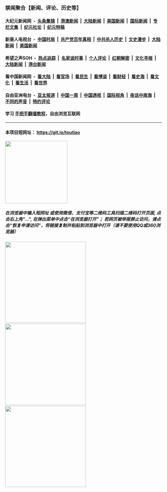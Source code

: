 ### 禁闻聚合【新闻、评论、历史等】

#### 大纪元新闻网 &nbsp;-&nbsp; [头条集锦](indexes/E头条集锦.md?t=02081055) &nbsp;|&nbsp; [港澳新闻](indexes/E港澳新闻.md?t=02081055)  &nbsp;|&nbsp; [大陆新闻](indexes/E大陆新闻.md?t=02081055) &nbsp;|&nbsp; [美国新闻](indexes/E美国新闻.md?t=02081055) &nbsp;|&nbsp; [国际新闻](indexes/E国际新闻.md?t=02081055) &nbsp;|&nbsp; [专栏文集](indexes/E专栏文集.md?t=02081055) &nbsp;|&nbsp; [纪元社论](indexes/E纪元社论.md?t=02081055) &nbsp;|&nbsp; [纪元特稿](indexes/E纪元特稿.md?t=02081055) 

#### 新唐人电视台 &nbsp;-&nbsp; [中国时局](indexes/N中国时局.md?t=02081055) &nbsp;|&nbsp; [共产党百年真相](indexes/N共产党百年真相.md?t=02081055) &nbsp;|&nbsp; [中共杀人历史](indexes/N中共杀人历史.md?t=02081055) &nbsp;|&nbsp; [文史漫步](indexes/N文史漫步.md?t=02081055) &nbsp;|&nbsp; [大陆新闻](indexes/N大陆新闻.md?t=02081055) &nbsp;|&nbsp; [美国新闻](indexes/N美国新闻.md?t=02081055)

#### 希望之声SOH &nbsp;-&nbsp; [热点追踪](indexes/H热点追踪.md?t=02081055) &nbsp;|&nbsp; [名家谈时事](indexes/H名家谈时事.md?t=02081055) &nbsp;|&nbsp; [个人评论](indexes/H个人评论.md?t=02081055)  &nbsp;|&nbsp; [红朝解密](indexes/H红朝解密.md?t=02081055) &nbsp;|&nbsp; [文化寻根](indexes/H文化寻根.md?t=02081055) &nbsp;|&nbsp; [大陆新闻](indexes/H大陆新闻.md?t=02081055) &nbsp;|&nbsp; [港台新闻](indexes/H港台新闻.md?t=02081055)

#### 看中国新闻网 &nbsp;-&nbsp; [看大陆](indexes/S看大陆.md?t=02081055) &nbsp;|&nbsp; [看官场](indexes/S看官场.md?t=02081055) &nbsp;|&nbsp; [看民生](indexes/S看民生.md?t=02081055)  &nbsp;|&nbsp; [看博谈](indexes/S看博谈.md?t=02081055) &nbsp;|&nbsp; [看财经](indexes/S看财经.md?t=02081055) &nbsp;|&nbsp; [看史海](indexes/S看史海.md?t=02081055) &nbsp;|&nbsp; [看文化](indexes/S看文化.md?t=02081055) &nbsp;|&nbsp; [看生活](indexes/S看生活.md?t=02081055) &nbsp;|&nbsp; [看世界](indexes/S看世界.md?t=02081055)

#### 自由亚洲电台 &nbsp;-&nbsp; [亚太报道](indexes/R亚太报道.md?t=02081055) &nbsp;|&nbsp; [中国一周](indexes/R中国一周.md?t=02081055) &nbsp;|&nbsp; [中国透视](indexes/R中国透视.md?t=02081055)  &nbsp;|&nbsp; [国际视角](indexes/R国际视角.md?t=02081055) &nbsp;|&nbsp; [夜话中南海](indexes/R夜话中南海.md?t=02081055) &nbsp;|&nbsp; [不同的声音](indexes/R不同的声音.md?t=02081055) &nbsp;|&nbsp; [特约评论](indexes/R特约评论.md?t=02081055)

#### 学习 [手把手翻墙教程](https://github.com/gfw-breaker/guides/wiki)，自由浏览互联网

----

#### 本项目短网址： https://git.io/toutiao
<img src="https://raw.githubusercontent.com/gfw-breaker/banned-news/master/scripts/img/qr.png" width="200px"/>  

##### 在浏览器中输入短网址 或使用微信、支付宝等二维码工具扫描二维码打开页面, 点击右上角"...", 在弹出菜单中点击“在浏览器打开”； 若网页被举报禁止访问，请点击“恢复申请访问”，将链接复制并粘贴到浏览器中打开（请不要使用QQ或360浏览器）

<img src="https://raw.githubusercontent.com/gfw-breaker/banned-news/master/scripts/img/1.png" width="260px"/> &nbsp; <img src="https://raw.githubusercontent.com/gfw-breaker/banned-news/master/scripts/img/2.png" width="260px"/> &nbsp; <img src="https://raw.githubusercontent.com/gfw-breaker/banned-news/master/scripts/img/3.png" width="260px"/>
